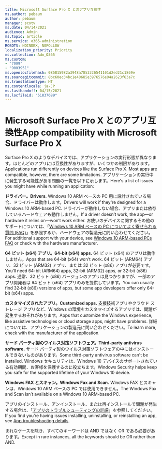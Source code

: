 ```yaml
---
title: Microsoft Surface Pro X とのアプリ互換性
ms.author: pebaum
author: pebaum
manager: scotv
ms.date: 04/14/2021
audience: Admin
ms.topic: article
ms.service: o365-administration
ROBOTS: NOINDEX, NOFOLLOW
localization_priority: Priority
ms.collection: Adm_O365
ms.custom:
- "7009"
- "9003951"
ms.openlocfilehash: 085815982a3948a7853326541101d2ed21c1869e
ms.sourcegitcommit: 8bc60ec34bc1e40685e3976576e04a2623f63a7c
ms.translationtype: HT
ms.contentlocale: ja-JP
ms.lasthandoff: 04/15/2021
ms.locfileid: "51837689"
---
```

# <a name="app-compatibility-with-microsoft-surface-pro-x"></a><span data-ttu-id="ce87f-102">Microsoft Surface Pro X とのアプリ互換性</span><span class="sxs-lookup"><span data-stu-id="ce87f-102">App compatibility with Microsoft Surface Pro X</span></span>

<span data-ttu-id="ce87f-103">Surface Pro X のようなデバイスでは、アプリケーションの実行形態が異なります。ほとんどのアプリには互換性がありますが、いくつかの制限があります。</span><span class="sxs-lookup"><span data-stu-id="ce87f-103">Applications run differently on devices like the Surface Pro X. Most apps are compatible, however, there are some limitations.</span></span> <span data-ttu-id="ce87f-104">アプリケーションの実行中に発生する可能性がある問題の一覧を以下に示します。</span><span class="sxs-lookup"><span data-stu-id="ce87f-104">Here's a list of issues you might have while running an application:</span></span> 

<span data-ttu-id="ce87f-105">**ドライバー。**</span><span class="sxs-lookup"><span data-stu-id="ce87f-105">**Drivers.**</span></span> <span data-ttu-id="ce87f-106">Windows 10 ARM ベースの PC 用に設計されている場合、ドライバーは動作します。</span><span class="sxs-lookup"><span data-stu-id="ce87f-106">Drivers will work if they're designed for a Windows 10 ARM-based PC.</span></span> <span data-ttu-id="ce87f-107">ドライバーが動作しない場合、アプリまたは依存しているハードウェアも動作しません。</span><span class="sxs-lookup"><span data-stu-id="ce87f-107">If a driver doesn’t work, the app—or hardware it relies on—won’t work either.</span></span> <span data-ttu-id="ce87f-108">お使いのデバイスに関するその他のサポートについては、「[Windows 10 ARM ベースの PC についてよく寄せられる質問 (FAQ)](https://support.microsoft.com/windows/windows-10-arm-based-pcs-faq-477f51df-2e3b-f68f-31b0-06f5e4f8ebb5)」を参照するか、ハードウェアの製造元に問い合わせてください。</span><span class="sxs-lookup"><span data-stu-id="ce87f-108">For additional support with your device, see [Windows 10 ARM-based PCs FAQ](https://support.microsoft.com/windows/windows-10-arm-based-pcs-faq-477f51df-2e3b-f68f-31b0-06f5e4f8ebb5) or check with the hardware manufacturer.</span></span>

<span data-ttu-id="ce87f-109">**64 ビット (x64) アプリ。**</span><span class="sxs-lookup"><span data-stu-id="ce87f-109">**64-bit (x64) apps.**</span></span> <span data-ttu-id="ce87f-110">64 ビット (x64) のアプリは動作しません。</span><span class="sxs-lookup"><span data-stu-id="ce87f-110">Apps that are 64-bit (x64) won't work.</span></span> <span data-ttu-id="ce87f-111">64 ビット (ARM64) アプリ、32 ビット (ARM32) アプリ、または 32 ビット (x86) アプリが必要です。</span><span class="sxs-lookup"><span data-stu-id="ce87f-111">You'll need 64-bit (ARM64) apps, 32-bit (ARM32) apps, or 32-bit (x86) apps.</span></span> <span data-ttu-id="ce87f-112">通常、32 ビット (x86) バージョンのアプリは見つかりますが、一部のアプリ開発者は 64 ビット (x64) アプリのみを提供しています。</span><span class="sxs-lookup"><span data-stu-id="ce87f-112">You can usually find 32-bit (x86) versions of apps, but some app developers offer only 64-bit (x64) apps.</span></span>

<span data-ttu-id="ce87f-113">**カスタマイズされたアプリ。**</span><span class="sxs-lookup"><span data-stu-id="ce87f-113">**Customized apps.**</span></span> <span data-ttu-id="ce87f-114">支援技術アプリやクラウド ストレージ アプリなど、Windows の環境をカスタマイズするアプリでは、問題が発生するおそれがあります。</span><span class="sxs-lookup"><span data-stu-id="ce87f-114">Apps that customize the Windows experience, like assistive technologies or cloud storage apps, might have problems.</span></span> <span data-ttu-id="ce87f-115">詳細については、アプリケーションの製造元に問い合わせください。</span><span class="sxs-lookup"><span data-stu-id="ce87f-115">To learn more, check with the manufacturer of the application.</span></span>

<span data-ttu-id="ce87f-116">**サード パーティ製のウイルス対策ソフトウェア。**</span><span class="sxs-lookup"><span data-stu-id="ce87f-116">**Third-party antivirus software.**</span></span> <span data-ttu-id="ce87f-117">サード パーティ製のウイルス対策ソフトウェアの中にはインストールできないものがあります。</span><span class="sxs-lookup"><span data-stu-id="ce87f-117">Some third-party antivirus software can't be installed.</span></span> <span data-ttu-id="ce87f-118">Windows セキュリティは、Windows 10 デバイスのサポートされている有効期間、お客様を保護するのに役立ちます。</span><span class="sxs-lookup"><span data-stu-id="ce87f-118">Windows Security helps keep you safe for the supported lifetime of your Windows 10 device.</span></span>

<span data-ttu-id="ce87f-119">**Windows FAX とスキャン。**</span><span class="sxs-lookup"><span data-stu-id="ce87f-119">**Windows Fax and Scan.**</span></span> <span data-ttu-id="ce87f-120">Windows FAX とスキャンは、Windows 10 ARM ベースの PC では使用できません。</span><span class="sxs-lookup"><span data-stu-id="ce87f-120">The Windows Fax and Scan isn’t available on a Windows 10 ARM-based PC.</span></span>

<span data-ttu-id="ce87f-121">アプリのインストール、アンインストール、または再インストールで問題が発生する場合は、「[アプリのトラブルシューティングの詳細](https://docs.microsoft.com/troubleshoot/mem/intune/troubleshoot-app-install#app-troubleshooting-details)」を参照してください。</span><span class="sxs-lookup"><span data-stu-id="ce87f-121">If you find you’re having issues installing, uninstalling, or reinstalling an app, see [App troubleshooting details](https://docs.microsoft.com/troubleshoot/mem/intune/troubleshoot-app-install#app-troubleshooting-details).</span></span>

<span data-ttu-id="ce87f-122">まれなケースを除き、すべてのキーワードは AND ではなく OR である必要があります。</span><span class="sxs-lookup"><span data-stu-id="ce87f-122">Except in rare instances, all the keywords should be OR rather than AND.</span></span>